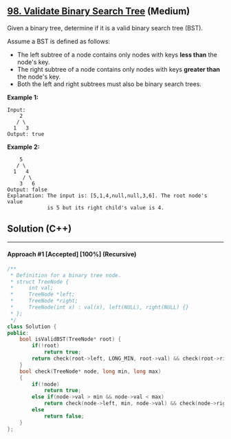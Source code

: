 ## [98. Validate Binary Search Tree](https://leetcode.com/problems/validate-binary-search-tree/) (Medium)

Given a binary tree, determine if it is a valid binary search tree (BST).

Assume a BST is defined as follows:

- The left subtree of a node contains only nodes with keys **less than** the node's key.
- The right subtree of a node contains only nodes with keys **greater than** the node's key.
- Both the left and right subtrees must also be binary search trees.

**Example 1:**

```
Input:
    2
   / \
  1   3
Output: true
```

**Example 2:**

```
    5
   / \
  1   4
     / \
    3   6
Output: false
Explanation: The input is: [5,1,4,null,null,3,6]. The root node's value
             is 5 but its right child's value is 4.
```

## Solution (C++)

------

#### Approach #1  [Accepted] [100%] (Recursive)

```c++
/**
 * Definition for a binary tree node.
 * struct TreeNode {
 *     int val;
 *     TreeNode *left;
 *     TreeNode *right;
 *     TreeNode(int x) : val(x), left(NULL), right(NULL) {}
 * };
 */
class Solution {
public:
    bool isValidBST(TreeNode* root) {
        if(!root)
            return true;
        return check(root->left, LONG_MIN, root->val) && check(root->right, root->val, LONG_MAX);
    }
    bool check(TreeNode* node, long min, long max)
    {
        if(!node)
            return true;
        else if(node->val > min && node->val < max)
            return check(node->left, min, node->val) && check(node->right, node->val, max);
        else
            return false;
    }
};
```

